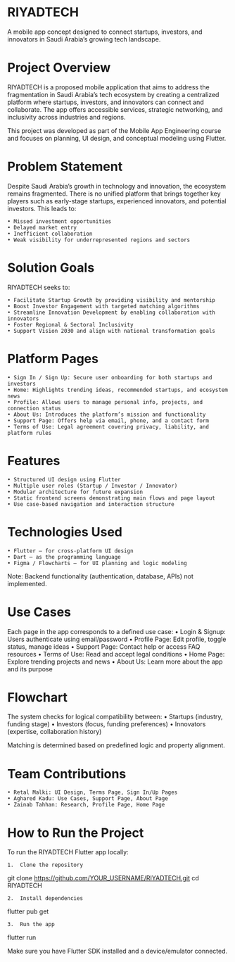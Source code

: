 # RIYADTECH
A mobile app concept designed to connect startups, investors, and innovators in Saudi Arabia’s growing tech landscape.

# Project Overview

RIYADTECH is a proposed mobile application that aims to address the fragmentation in Saudi Arabia’s tech ecosystem by creating a centralized platform where startups, investors, and innovators can connect and collaborate. The app offers accessible services, strategic networking, and inclusivity across industries and regions.

This project was developed as part of the Mobile App Engineering course and focuses on planning, UI design, and conceptual modeling using Flutter.

# Problem Statement

Despite Saudi Arabia’s growth in technology and innovation, the ecosystem remains fragmented. There is no unified platform that brings together key players such as early-stage startups, experienced innovators, and potential investors. This leads to:

	• Missed investment opportunities
	• Delayed market entry
	• Inefficient collaboration
	• Weak visibility for underrepresented regions and sectors

# Solution Goals

RIYADTECH seeks to:

	• Facilitate Startup Growth by providing visibility and mentorship
	• Boost Investor Engagement with targeted matching algorithms
	• Streamline Innovation Development by enabling collaboration with innovators
	• Foster Regional & Sectoral Inclusivity
	• Support Vision 2030 and align with national transformation goals

 # Platform Pages
 
	• Sign In / Sign Up: Secure user onboarding for both startups and investors
	• Home: Highlights trending ideas, recommended startups, and ecosystem news
	• Profile: Allows users to manage personal info, projects, and connection status
	• About Us: Introduces the platform’s mission and functionality
	• Support Page: Offers help via email, phone, and a contact form
	• Terms of Use: Legal agreement covering privacy, liability, and platform rules

 # Features
 
	• Structured UI design using Flutter
	• Multiple user roles (Startup / Investor / Innovator)
	• Modular architecture for future expansion
	• Static frontend screens demonstrating main flows and page layout
	• Use case-based navigation and interaction structure

#  Technologies Used
 
	• Flutter – for cross-platform UI design
	• Dart – as the programming language
	• Figma / Flowcharts – for UI planning and logic modeling

Note: Backend functionality (authentication, database, APIs) not implemented.

# Use Cases

Each page in the app corresponds to a defined use case:
	• Login & Signup: Users authenticate using email/password
	• Profile Page: Edit profile, toggle status, manage ideas
	• Support Page: Contact help or access FAQ resources
	• Terms of Use: Read and accept legal conditions
	• Home Page: Explore trending projects and news
	• About Us: Learn more about the app and its purpose

# Flowchart

The system checks for logical compatibility between:
	• Startups (industry, funding stage)
	• Investors (focus, funding preferences)
	• Innovators (expertise, collaboration history)

Matching is determined based on predefined logic and property alignment.

# Team Contributions

	• Retal Malki: UI Design, Terms Page, Sign In/Up Pages
	• Aghared Kadu: Use Cases, Support Page, About Page
	• Zainab Tahhan: Research, Profile Page, Home Page

 # How to Run the Project

To run the RIYADTECH Flutter app locally:

	1.	Clone the repository
 git clone https://github.com/YOUR_USERNAME/RIYADTECH.git
cd RIYADTECH

	2.	Install dependencies
 flutter pub get

 	3.	Run the app
  flutter run

  Make sure you have Flutter SDK installed and a device/emulator connected.

